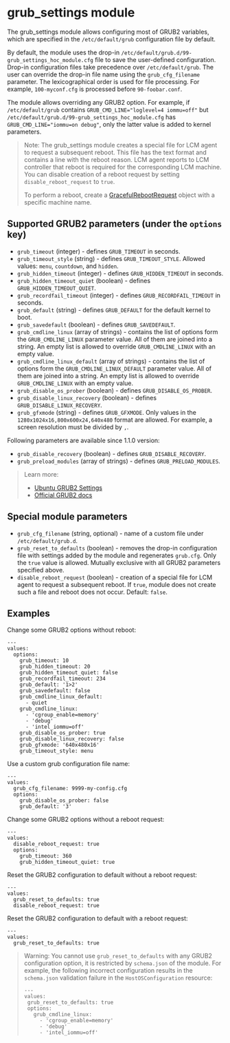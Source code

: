 # grub_settings module

The grub_settings module allows configuring most of GRUB2 variables, which are specified
in the `/etc/default/grub` configuration file by default.

By default, the module uses the drop-in `/etc/default/grub.d/99-grub_settings_hoc_module.cfg`
file to save the user-defined configuration. Drop-in configuration files take precedence
over `/etc/default/grub`. The user can override the drop-in file name using the `grub_cfg_filename`
parameter. The lexicographical order is used for file processing. For example, `100-myconf.cfg` is
processed before `90-foobar.conf`.

The module allows overriding any GRUB2 option. For example, if `/etc/default/grub` contains
`GRUB_CMD_LINE="loglevel=4 iommu=off"` but `/etc/default/grub.d/99-grub_settings_hoc_module.cfg` has
`GRUB_CMD_LINE="iommu=on debug"`, only the latter value is added to kernel parameters.

> Note: The grub_settings module creates a special file for LCM agent to request a subsequent reboot.
> This file has the text format and contains a line with the reboot reason. LCM agent reports
> to LCM controller that reboot is required for the corresponding LCM machine. You can disable
> creation of a reboot request by setting `disable_reboot_request` to `true`.
>
> To perform a reboot, create a
> [GracefulRebootRequest](https://docs.mirantis.com/container-cloud/latest/api/api-graceful-reboot-request.html)
> object with a specific machine name.

## Supported GRUB2 parameters (under the `options` key)

- `grub_timeout` (integer) - defines `GRUB_TIMEOUT` in seconds.
- `grub_timeout_style` (string) - defines `GRUB_TIMEOUT_STYLE`. Allowed values: `menu`,
`countdown`, and `hidden`.
- `grub_hidden_timeout` (integer) - defines `GRUB_HIDDEN_TIMEOUT` in seconds.
- `grub_hidden_timeout_quiet` (boolean) - defines `GRUB_HIDDEN_TIMEOUT_QUIET`.
- `grub_recordfail_timeout` (integer) - defines `GRUB_RECORDFAIL_TIMEOUT` in seconds.
- `grub_default` (string) - defines `GRUB_DEFAULT` for the default kernel to boot.
- `grub_savedefault` (boolean) - defines `GRUB_SAVEDEFAULT`.
- `grub_cmdline_linux` (array of strings) - contains the list of options form the `GRUB_CMDLINE_LINUX`
parameter value. All of them are joined into a string. An empty list is allowed to override `GRUB_CMDLINE_LINUX`
with an empty value.
- `grub_cmdline_linux_default` (array of strings) - contains the list of options form the
`GRUB_CMDLINE_LINUX_DEFAULT` parameter value. All of them are joined into a string. An empty list
is allowed to override `GRUB_CMDLINE_LINUX` with an empty value.
- `grub_disable_os_prober` (boolean) - defines `GRUB_DISABLE_OS_PROBER`.
- `grub_disable_linux_recovery` (boolean) - defines `GRUB_DISABLE_LINUX_RECOVERY`.
- `grub_gfxmode` (string) - defines `GRUB_GFXMODE`. Only values in the
`1280x1024x16,800x600x24,640x480` format are allowed. For example, a screen resolution must be
divided by `,`.

Following parameters are available since 1.1.0 version:
- `grub_disable_recovery` (boolean) - defines `GRUB_DISABLE_RECOVERY`.
- `grub_preload_modules` (array of strings) - defines `GRUB_PRELOAD_MODULES`.

> Learn more:
>
> - [Ubuntu GRUB2 Settings](https://help.ubuntu.com/community/Grub2/Setup)
> - [Official GRUB2 docs](https://www.gnu.org/software/grub/manual/grub/html_node/Simple-configuration.html)


## Special module parameters

- `grub_cfg_filename` (string, optional) - name of a custom file under `/etc/default/grub.d`.
- `grub_reset_to_defaults` (boolean) - removes the drop-in configuration file with settings added
by the module and regenerates `grub.cfg`. Only the `true` value is allowed. Mutually exclusive with
all GRUB2 parameters specified above.
- `disable_reboot_request` (boolean) - creation of a special file for LCM agent to request
a subsequent reboot. If `true`, module does not create such a file and reboot does not occur. Default: `false`.

## Examples

Change some GRUB2 options without reboot:

```
---
values:
  options:
    grub_timeout: 10
    grub_hidden_timeout: 20
    grub_hidden_timeout_quiet: false
    grub_recordfail_timeout: 234
    grub_default: '1>2'
    grub_savedefault: false
    grub_cmdline_linux_default:
      - quiet
    grub_cmdline_linux:
      - 'cgroup_enable=memory'
      - 'debug'
      - 'intel_iommu=off'
    grub_disable_os_prober: true
    grub_disable_linux_recovery: false
    grub_gfxmode: '640x480x16'
    grub_timeout_style: menu
```

Use a custom grub configuration file name:

```
---
values:
  grub_cfg_filename: 9999-my-config.cfg
  options:
    grub_disable_os_prober: false
    grub_default: '3'
```

Change some GRUB2 options without a reboot request:

```
---
values:
  disable_reboot_request: true
  options:
    grub_timeout: 360
    grub_hidden_timeout_quiet: true
```

Reset the GRUB2 configuration to default without a reboot request:

```
---
values:
  grub_reset_to_defaults: true
  disable_reboot_request: true
```

Reset the GRUB2 configuration to default with a reboot request:

```
---
values:
  grub_reset_to_defaults: true
```

> Warning: You cannot use `grub_reset_to_defaults` with any GRUB2 configuration option,
> it is restricted by `schema.json` of the module. For example, the following incorrect
> configuration results in the `schema.json` validation failure in the `HostOSConfiguration`
> resource:
>
>```
>---
>values:
>  grub_reset_to_defaults: true
>  options:
>    grub_cmdline_linux:
>      - 'cgroup_enable=memory'
>      - 'debug'
>      - 'intel_iommu=off'
>```

